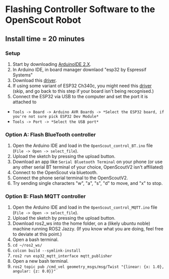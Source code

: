# Flashing Controller Software to the OpenScout Robot

## Install time = 20 minutes

### Setup
1. Start by downloading [ArduinoIDE 2.X](https://www.arduino.cc/en/Main/Software).
2. In Arduino IDE, in board manager downlaod "esp32 by Espressif Systems"
3. Download this [driver](https://www.silabs.com/developer-tools/usb-to-uart-bridge-vcp-drivers?tab=downloads).
4. If using some variant of ESP32 Ch340c, you might need this [driver](https://learn.sparkfun.com/tutorials/how-to-install-ch340-drivers/all) (skip, and go back to this step if your board isn't being recognised.)
5. Connect the ESP32 via USB to the computer and set the port it is attached to
- `Tools -> Board -> Arduino AVR Boards -> *Select the ESP32 board, if you're not sure pick ESP32 Dev Module*`
- `Tools -> Port -> *Select the USB port*`

### Option A: Flash BlueTooth controller
1. Open the Arduino IDE and load in the `OpenScout_control_BT.ino` file (`File -> Open -> select_file`).
2. Upload the sketch by pressing the upload button.
3. Download an app like `Serial Bluetooth Terminal` on your phone (or use any other serial BT terminal of your choice, OpenScoutV2 isn't affiliated)
4. Connect to the OpenScout via bluetooth.
5. Connect the phone serial terminal to the OpenScoutV2.
6. Try sending single characters "w", "a", "s", "d" to move, and "x" to stop.

### Option B: Flash MQTT controller
1. Open the Arduino IDE and load in the `OpenScout_control_MQTT.ino` file (`File -> Open -> select_file`).
2. Upload the sketch by pressing the upload button.
3. Download ros2_ws into the home folder, on a (likely ubuntu noble) machine running ROS2 Jazzy. (If you know what you are doing, feel free to deviate at this point.)
4. Open a bash terminal.
5. `cd ~/ros2_ws/`
6. `colcon build --symlink-install`
7. `ros2 run esp32_mqtt_interface mqtt_publisher`
8. Open a new bash terminal.
9. `ros2 topic pub /cmd_vel geometry_msgs/msg/Twist "{linear: {x: 1.0}, angular: {z: 0.0}}"`
